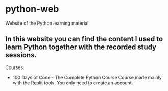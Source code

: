 # python-web
Website of the Python learning material

## In this website you can find the content I used to learn Python together with the recorded study sessions.

Courses:

- 100 Days of Code - The Complete Python Course
Course made mainly with the Replit tools. You only need to create an account. 
